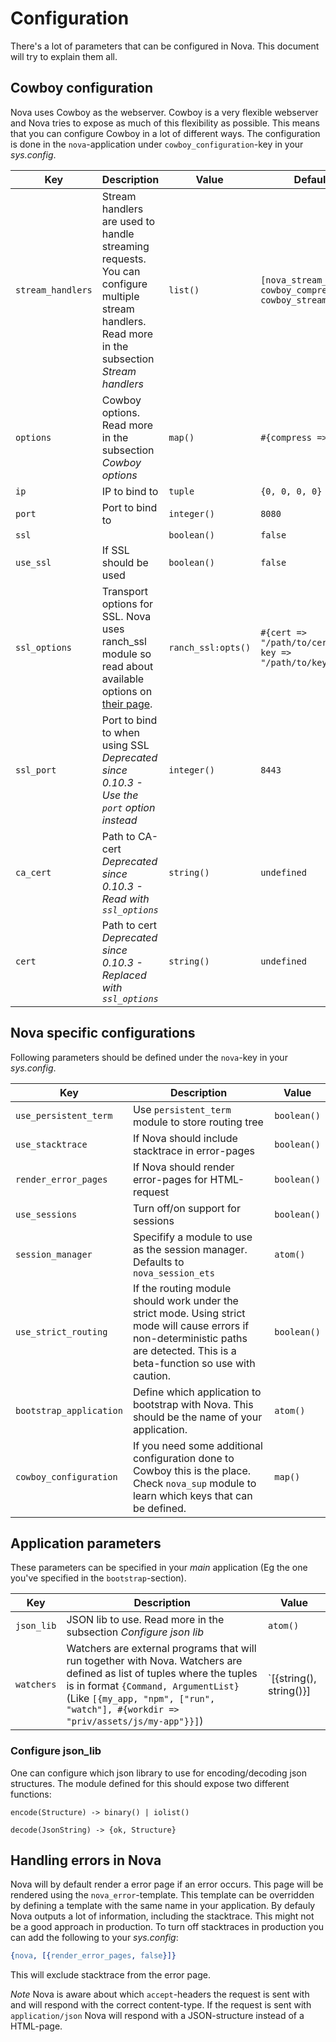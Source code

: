 # Configuration

There's a lot of parameters that can be configured in Nova. This document will try to explain them all.

## Cowboy configuration

Nova uses Cowboy as the webserver. Cowboy is a very flexible webserver and Nova tries to expose as much of this flexibility as possible. This means that you can configure Cowboy in a lot of different ways. The configuration is done in the `nova`-application under `cowboy_configuration`-key in your *sys.config*.

| Key | Description | Value | Default |
|-----|-------------|-------|---------|
| `stream_handlers` | Stream handlers are used to handle streaming requests. You can configure multiple stream handlers. Read more in the subsection *Stream handlers* | `list()` | `[nova_stream_h, cowboy_compress_h, cowboy_stream_h]` |
| `options` | Cowboy options. Read more in the subsection *Cowboy options* | `map()` | `#{compress => true}` |
| `ip` | IP to bind to | `tuple` | `{0, 0, 0, 0}` |
| `port` | Port to bind to | `integer()` | `8080` |
| `ssl` |  | `boolean()` | `false` |
| `use_ssl` | If SSL should be used | `boolean()` | `false` |
| `ssl_options` | Transport options for SSL. Nova uses ranch_ssl module so read about available options on [their page](https://ninenines.eu/docs/en/ranch/2.0/manual/ranch_ssl/). | `ranch_ssl:opts()` | `#{cert => "/path/to/cert.pem", key => "/path/to/key.pem"}` |
| `ssl_port` | Port to bind to when using SSL *Deprecated since 0.10.3 - Use the `port` option instead* | `integer()` | `8443` |
| `ca_cert` | Path to CA-cert *Deprecated since 0.10.3 - Read with `ssl_options`*| `string()` | `undefined` |
| `cert` | Path to cert *Deprecated since 0.10.3 - Replaced with `ssl_options`*| `string()` | `undefined` |


## Nova specific configurations

Following parameters should be defined under the `nova`-key in your *sys.config*.

| Key | Description | Value |
|-----|-------------|-------|
| `use_persistent_term` | Use `persistent_term` module to store routing tree | `boolean()` |
| `use_stacktrace` | If Nova should include stacktrace in error-pages | `boolean()` |
| `render_error_pages` | If Nova should render error-pages for HTML-request | `boolean()` |
| `use_sessions` | Turn off/on support for sessions | `boolean()` |
| `session_manager` | Specifify a module to use as the session manager. Defaults to `nova_session_ets` | `atom()` |
| `use_strict_routing`    | If the routing module should work under the strict mode. Using strict mode will cause errors if non-deterministic paths are detected. This is a beta-function so use with caution. | `boolean()` |
| `bootstrap_application` | Define which application to bootstrap with Nova. This should be the name of your application. | `atom()` |
| `cowboy_configuration` | If you need some additional configuration done to Cowboy this is the place. Check `nova_sup` module to learn which keys that can be defined. | `map()` |

## Application parameters

These parameters can be specified in your *main* application (Eg the one you've specified in the `bootstrap`-section).

| Key | Description | Value |
|-----|-------------|-------|
| `json_lib` | JSON lib to use. Read more in the subsection *Configure json lib* | `atom()` |
| `watchers` | Watchers are external programs that will run together with Nova. Watchers are defined as list of tuples where the tuples is in format `{Command, ArgumentList}` (Like `[{my_app, "npm", ["run", "watch"], #{workdir => "priv/assets/js/my-app"}}]`) | `[{string(), string()}] | [{atom(), string(), map()}] | [{atom(), string(), list(), map()}]` |



### Configure json_lib

One can configure which json library to use for encoding/decoding json structures. The module defined for this should expose two different functions:

`encode(Structure) -> binary() | iolist()`

`decode(JsonString) -> {ok, Structure}`


## Handling errors in Nova

Nova will by default render a error page if an error occurs. This page will be rendered using the `nova_error`-template. This template can be overridden by defining a template with the same name in your application.
By defauly Nova outputs a lot of information, including the stacktrace. This might not be a good approach in production. To turn off stacktraces in production you can add the following to your *sys.config*:

```erlang
{nova, [{render_error_pages, false}]}
```

This will exclude stacktrace from the error page.

*Note* Nova is aware about which `accept`-headers the request is sent with and will respond with the correct content-type. If the request is sent with `application/json` Nova will respond with a JSON-structure instead of a HTML-page.
